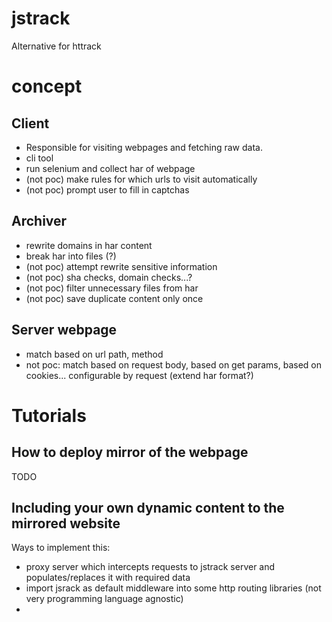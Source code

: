 # jstrack
Alternative for httrack

# concept #
## Client ##
- Responsible for visiting webpages and fetching raw data.
- cli tool
- run selenium and collect har of webpage
- (not poc) make rules for which urls to visit automatically
- (not poc) prompt user to fill in captchas

## Archiver ##
- rewrite domains in har content
- break har into files (?)
- (not poc) attempt rewrite sensitive information
- (not poc) sha checks, domain checks...?
- (not poc) filter unnecessary files from har
- (not poc) save duplicate content only once

## Server webpage ##
- match based on url path, method
- not poc: match based on request body, based on get params, based on cookies... configurable by request (extend har format?)

# Tutorials #
## How to deploy mirror of the webpage ##
TODO

## Including your own dynamic content to the mirrored website ##
Ways to implement this:
- proxy server which intercepts requests to jstrack server and populates/replaces it with required data
- import jsrack as default middleware into some http routing libraries (not very programming language agnostic)
-

